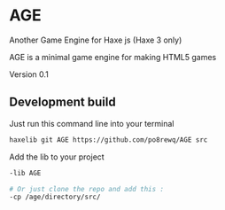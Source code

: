 AGE
===

Another Game Engine for Haxe js (Haxe 3 only)

AGE is a minimal game engine for making HTML5 games

Version 0.1


Development build
-----------------

Just run this command line into your terminal

```bash
haxelib git AGE https://github.com/po8rewq/AGE src
```

Add the lib to your project

```bash
-lib AGE

# Or just clone the repo and add this :
-cp /age/directory/src/
```
